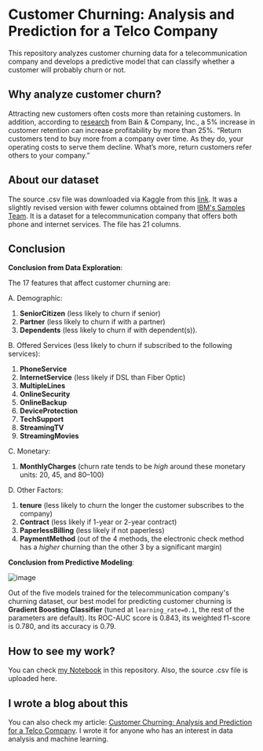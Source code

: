# Customer Churning: Analysis and Prediction for a Telco Company
This repository analyzes customer churning data for a telecommunication company and develops a predictive model that can classify whether a customer will probably churn or not.

## Why analyze customer churn?
Attracting new customers often costs more than retaining customers. In addition, according to [research](https://media.bain.com/Images/BB_Prescription_cutting_costs.pdf) from Bain & Company, Inc., a 5% increase in customer retention can increase profitability by more than 25%. “Return customers tend to buy more from a company over time. As they do, your operating costs to serve them decline. What’s more, return customers refer others to your company.”

## About our dataset
The source .csv file was downloaded via Kaggle from this [link](https://www.kaggle.com/datasets/blastchar/telco-customer-churn). It was a slightly revised version with fewer columns obtained from [IBM's Samples Team](https://community.ibm.com/community/user/businessanalytics/blogs/steven-macko/2019/07/11/telco-customer-churn-1113). It is a dataset for a telecommunication company that offers both phone and internet services. The file has 21 columns.

## Conclusion
__Conclusion from Data Exploration__:

The 17 features that affect customer churning are:

A. Demographic:

1. __SeniorCitizen__ (less likely to churn if senior)
2. __Partner__ (less likely to churn if with a partner)
3. __Dependents__ (less likely to churn if with dependent(s)).
   
B. Offered Services (less likely to churn if subscribed to the following services):

1. __PhoneService__
2. __InternetService__ (less likely if DSL than Fiber Optic)
3. __MultipleLines__
4. __OnlineSecurity__
5. __OnlineBackup__
6. __DeviceProtection__
7. __TechSupport__
8. __StreamingTV__
9. __StreamingMovies__

C. Monetary:

1. __MonthlyCharges__ (churn rate tends to be _high_ around these monetary units: 20, 45, and 80–100)

D. Other Factors:

1. __tenure__ (less likely to churn the longer the customer subscribes to the company)
2. __Contract__ (less likely if 1-year or 2-year contract)
3. __PaperlessBilling__ (less likely if not paperless)
4. __PaymentMethod__ (out of the 4 methods, the electronic check method has a _higher_ churning than the other 3 by a significant margin)

__Conclusion from Predictive Modeling__:

![image](https://github.com/marvin-rubia/Customer-Churning-Analysis-and-Prediction/assets/140475770/b875bd0e-c93b-45ff-beee-e3d12b6e6051)

Out of the five models trained for the telecommunication company's churning dataset, our best model for predicting customer churning is __Gradient Boosting Classifier__ (tuned at `learning_rate=0.1`, the rest of the parameters are default). Its ROC-AUC score is 0.843, its weighted f1-score is 0.780, and its accuracy is 0.79.

## How to see my work?
You can check [my Notebook](https://github.com/marvin-rubia/Customer-Churning-Analysis-and-Prediction/blob/main/Customer_Churning_Analysis_and_Prediction.ipynb) in this repository. Also, the source .csv file is uploaded here.

## I wrote a blog about this
You can also check my article: [Customer Churning: Analysis and Prediction for a Telco Company](https://marvinrubia.medium.com/customer-churning-analysis-and-prediction-for-a-telco-company-9c6bbafa34b3). I wrote it for anyone who has an interest in data analysis and machine learning. 
